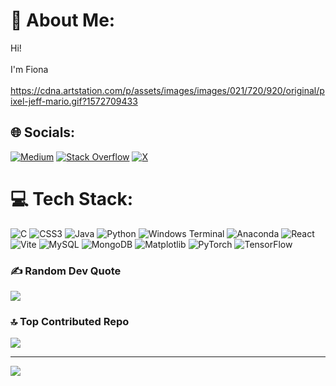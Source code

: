 <!---
fi-losopher/fi-losopher is a ✨ special ✨ repository because its `README.md` (this file) appears on your GitHub profile.
You can click the Preview link to take a look at your changes.
--->
# 💫 About Me:
Hi!<br> <br>I'm Fiona<br><br>
https://cdna.artstation.com/p/assets/images/images/021/720/920/original/pixel-jeff-mario.gif?1572709433

## 🌐 Socials:
[![Medium](https://img.shields.io/badge/Medium-12100E?logo=medium&logoColor=white)](https://medium.com/@fiona) [![Stack Overflow](https://img.shields.io/badge/-Stackoverflow-FE7A16?logo=stack-overflow&logoColor=white)](https://stackoverflow.com/users/Fiona) [![X](https://img.shields.io/badge/X-black.svg?logo=X&logoColor=white)](https://x.com/fi_losoper) 

# 💻 Tech Stack:
![C](https://img.shields.io/badge/c-%2300599C.svg?style=for-the-badge&logo=c&logoColor=white) ![CSS3](https://img.shields.io/badge/css3-%231572B6.svg?style=for-the-badge&logo=css3&logoColor=white) ![Java](https://img.shields.io/badge/java-%23ED8B00.svg?style=for-the-badge&logo=openjdk&logoColor=white) ![Python](https://img.shields.io/badge/python-3670A0?style=for-the-badge&logo=python&logoColor=ffdd54) ![Windows Terminal](https://img.shields.io/badge/Windows%20Terminal-%234D4D4D.svg?style=for-the-badge&logo=windows-terminal&logoColor=white) ![Anaconda](https://img.shields.io/badge/Anaconda-%2344A833.svg?style=for-the-badge&logo=anaconda&logoColor=white) ![React](https://img.shields.io/badge/react-%2320232a.svg?style=for-the-badge&logo=react&logoColor=%2361DAFB) ![Vite](https://img.shields.io/badge/vite-%23646CFF.svg?style=for-the-badge&logo=vite&logoColor=white) ![MySQL](https://img.shields.io/badge/mysql-4479A1.svg?style=for-the-badge&logo=mysql&logoColor=white) ![MongoDB](https://img.shields.io/badge/MongoDB-%234ea94b.svg?style=for-the-badge&logo=mongodb&logoColor=white) ![Matplotlib](https://img.shields.io/badge/Matplotlib-%23ffffff.svg?style=for-the-badge&logo=Matplotlib&logoColor=black) ![PyTorch](https://img.shields.io/badge/PyTorch-%23EE4C2C.svg?style=for-the-badge&logo=PyTorch&logoColor=white) ![TensorFlow](https://img.shields.io/badge/TensorFlow-%23FF6F00.svg?style=for-the-badge&logo=TensorFlow&logoColor=white)


### ✍️ Random Dev Quote
![](https://quotes-github-readme.vercel.app/api?type=horizontal&theme=merko)

### 🔝 Top Contributed Repo
![](https://github-contributor-stats.vercel.app/api?username=fi-losopher&limit=5&theme=dark&combine_all_yearly_contributions=true)

---
[![](https://visitcount.itsvg.in/api?id=fi-losopher&icon=9&color=10)](https://visitcount.itsvg.in)

<!-- Proudly created with GPRM ( https://gprm.itsvg.in ) -->

